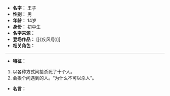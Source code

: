 
- **名字：** 王子
- **性别：** 男
- **年龄：** 14岁
- **身份：** 初中生
- **名字来源：** 
- **登场作品：** [[《疾风号》]]
- **相关角色：** 

---

- **特征：** 

1. 以各种方式间接杀死了十个人。
2. 会挨个问遇到的人。“为什么不可以杀人”。

- **名言：** 